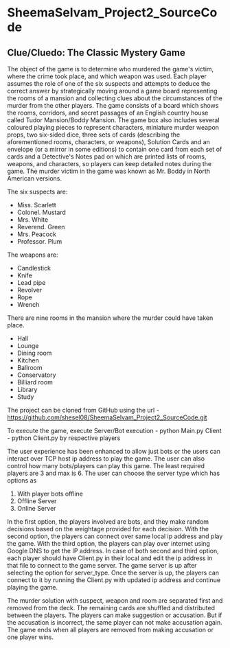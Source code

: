 # SheemaSelvam_Project2_SourceCode

## Clue/Cluedo: The Classic Mystery Game
The object of the game is to determine who murdered the game's victim, where the crime took place, and which weapon was used.
Each player assumes the role of one of the six suspects and attempts to deduce the correct answer by strategically moving around a game board representing the rooms of a mansion and collecting clues about the circumstances of the murder from the other players.
The game consists of a board which shows the rooms, corridors, and secret passages of an English country house called Tudor Mansion/Boddy Mansion.
The game box also includes several coloured playing pieces to represent characters, miniature murder weapon props, two six-sided dice, three sets of cards (describing the aforementioned rooms, characters, or weapons), Solution Cards and an envelope (or a mirror in some editions) to contain one card from each set of cards and a Detective's Notes pad on which are printed lists of rooms, weapons, and characters, so players can keep detailed notes during the game.
The murder victim in the game was known as Mr. Boddy in North American versions.

The six suspects are:
* Miss. Scarlett
* Colonel. Mustard
* Mrs. White
* Reverend. Green
* Mrs. Peacock
* Professor. Plum

The weapons are:
* Candlestick
* Knife
* Lead pipe
* Revolver
* Rope
* Wrench

There are nine rooms in the mansion where the murder could have taken place. 
* Hall
* Lounge
* Dining room
* Kitchen
* Ballroom
* Conservatory
* Billiard room
* Library
* Study

The project can be cloned from GitHub using the url - https://github.com/shesel08/SheemaSelvam_Project2_SourceCode.git

To execute the game, execute 
Server/Bot execution - python Main.py
Client - python Client.py by respective players

The user experience has been enhanced to allow just bots or the users can interact over TCP host ip address to play the game. The user can also control how many bots/players can play this game. The least required players are 3 and max is 6. 
The user can choose the server type which has options as 
1. With player bots offline 
2. Offline Server 
2. Online Server

In the first option, the players involved are bots, and they make random decisions based on the weightage provided for each decision. 
With the second option, the players can connect over same local ip address and play the game.
With the third option, the players can play over internet using Google DNS to get the IP address.
In case of both second and third option, each player should have Client.py in their local and edit the ip address in that file to connect to the game server. 
The game server is up after selecting the option for server_type. Once the server is up, the players can connect to it by running the Client.py with updated ip address and continue playing the game.

The murder solution with suspect, weapon and room are separated first and removed from the deck. The remaining cards are shuffled and distributed between the players. 
The players can make suggestion or accusation. But if the accusation is incorrect, the same player can not make accusation again.
The game ends when all players are removed from making accusation or one player wins.



